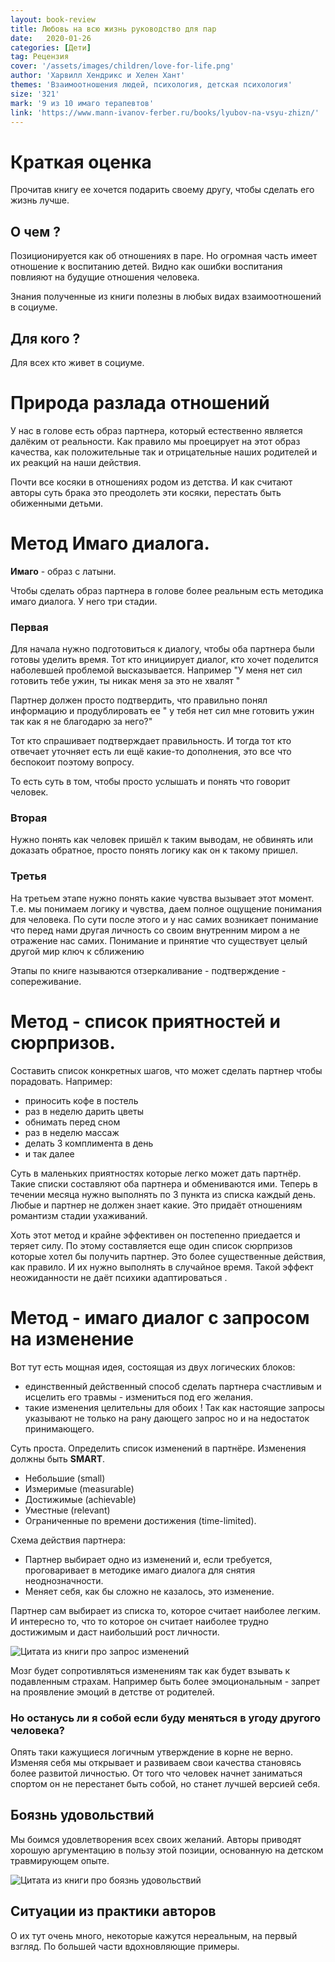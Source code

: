 ```yaml
---
layout: book-review
title: Любовь на всю жизнь руководство для пар
date:   2020-01-26 
categories: [Дети]
tag: Рецензия
cover: '/assets/images/children/love-for-life.png'
author: 'Харвилл Хендрикс и Хелен Хант'
themes: 'Взаимоотношения людей, психология, детская психология'
size: '321'
mark: '9 из 10 имаго терапевтов'
link: 'https://www.mann-ivanov-ferber.ru/books/lyubov-na-vsyu-zhizn/'
---
```

 
# Краткая оценка
Прочитав книгу ее хочется подарить своему другу, чтобы сделать его жизнь лучше. 
 
## О чем ?
Позиционируется как об отношениях в паре. Но огромная часть имеет отношение к воспитанию детей. Видно как ошибки воспитания повлияют на будущие отношения человека. 
 
Знания полученные из книги полезны в любых видах взаимоотношений в социуме. 
 
## Для кого ?
Для всех кто живет в социуме.
 
# Природа разлада отношений
У нас в голове есть образ партнера, который естественно является далёким от реальности. Как правило мы проецирует на этот образ качества, как положительные так и отрицательные наших родителей и их реакций на наши действия.
 
Почти все косяки в отношениях родом из детства. И как считают авторы суть брака это преодолеть эти косяки, перестать быть обиженными детьми.
 
# Метод Имаго диалога.
 
**Имаго** - образ с латыни.
 
Чтобы сделать образ партнера в голове более реальным есть методика имаго диалога. У него три стадии.
### Первая
Для начала нужно подготовиться к диалогу, чтобы оба партнера были готовы уделить время. Тот кто инициирует диалог,  кто хочет поделится наболевшей проблемой высказывается.  Например "У меня нет сил готовить тебе ужин, ты никак меня за это не хвалят "
 
Партнер должен просто подтвердить, что правильно понял информацию и продублировать ее " у тебя нет сил мне готовить ужин так как я не благодарю за него?"
 
Тот кто спрашивает подтверждает правильность.  И тогда тот кто отвечает уточняет есть ли ещё какие-то дополнения, это все что беспокоит поэтому вопросу.
 
То есть суть в том, чтобы просто услышать и понять что говорит человек.
 
### Вторая
Нужно понять как человек пришёл к таким выводам, не обвинять или доказать обратное, просто понять логику как он к такому пришел.
 
### Третья
На третьем этапе нужно понять какие чувства вызывает этот момент. Т.е. мы понимаем логику и чувства, даем полное ощущение понимания для человека. По сути после этого и у нас самих возникает понимание что перед нами другая личность со своим внутренним миром а не отражение нас самих. Понимание и принятие что существует целый другой мир ключ к сближению
 
Этапы по книге называются отзеркаливание - подтверждение - сопереживание.
 
# Метод - список приятностей и сюрпризов.
 
Составить список конкретных шагов, что может сделать партнер чтобы порадовать.
Например: 
* приносить кофе в постель
* раз в неделю дарить цветы
* обнимать перед сном
* раз в неделю массаж 
* делать 3 комплимента в день
* и так далее
 
Суть в маленьких приятностях которые легко может дать партнёр. 
Такие списки составляют оба партнера и обмениваются ими. Теперь в течении месяца нужно выполнять по 3 пункта из списка каждый день. Любые и партнер не должен знает какие. 
Это придаёт отношениям романтизм стадии ухаживаний.
 
Хоть этот метод и крайне эффективен он постепенно приедается и теряет силу.
По этому составляется еще один список сюрпризов которые хотел бы получить партнер. Это более существенные действия, как правило. И их нужно выполнять в случайное время. Такой эффект неожиданности не даёт психики адаптироваться .
 
# Метод - имаго диалог с запросом на изменение
 
Вот тут есть мощная идея, состоящая из двух логических блоков:
* единственный действенный способ сделать партнера счастливым и исцелить его травмы - измениться под его желания.
* такие изменения целительны для обоих ! Так как настоящие запросы указывают не только на рану дающего запрос но и на недостаток принимающего.
 
Суть проста. Определить список изменений в партнёре. Изменения должны быть **SMART**.
* Небольшие (small)
* Измеримые (measurable)
* Достижимые (achievable)
* Уместные (relevant) 
* Ограниченные по времени достижения (time-limited).
 
Схема действия партнера:
- Партнер выбирает одно из изменений и, если требуется, проговаривает в методике имаго диалога для снятия неоднозначности.
- Меняет себя, как бы сложно не казалось, это изменение.
 
Партнер сам выбирает из списка то, которое считает наиболее легким.
И интересно то, что то которое он считает  наиболее трудно достижимым и даст наибольший рост личности. 
 
![Цитата из книги про запрос изменений](/assets/images/children/request-to-change.png)
 
Мозг будет сопротивляться изменениям так как будет взывать к подавленным страхам. Например быть более эмоциональным - запрет на проявление эмоций в детстве от родителей.
 
### Но останусь ли я собой если буду меняться в угоду другого человека?
 
Опять таки кажущиеся логичным утверждение в корне не верно. Изменяя себя мы открывает и развиваем свои качества становясь более развитой личностью. От того что человек начнет заниматься спортом он не перестанет быть собой, но станет лучшей версией себя.
 
## Боязнь удовольствий
Мы боимся удовлетворения всех своих желаний.
Авторы приводят хорошую аргументацию в пользу этой позиции, основанную на детском травмирующем опыте.
 
 
![Цитата из книги про боязнь удовольствий](/assets/images/children/fear-of-pleasure.png)
 
## Ситуации из практики авторов
О их тут очень много, некоторые кажутся нереальным, на первый взгляд. По большей части вдохновляющие примеры.